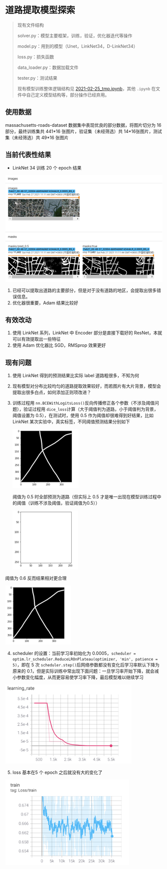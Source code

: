 # 道路提取模型探索

> 现有文件结构
>
> solver.py：模型主要框架，训练，验证，优化器迭代等操作
>
> model.py：用到的模型（Unet，LinkNet34，D-LinkNet34）
>
> loss.py：损失函数
>
> data_loader.py：数据加载文件
>
> tester.py：测试结果
>
> 现有模型训练整体逻辑结构见 [2021-02-25_tmp.ipynb](2021-02-25_tmp.ipynb)，其他 `.ipynb` 在文件中自己定义模型结构等，部分操作已经弃用。



## 使用数据

massachusetts-roads-dataset 数据集中表现优良的部分数据，将图片切分为 16 部分，最终训练集共 441\*16 张图片，验证集（未经筛选）共 14\*16张图片，测试集（未经筛选）共 49\*16 张图片



## 当前代表性结果

- LinkNet 34 训练 20 个 epoch 结果

![](predict_result/linknet_epoch20.PNG)

1. 已经可以提取出道路的主要部分，但是对于没有道路的地区，会提取出很多错误信息。
2. 优化器很重要，Adam 结果比较好



## 有效改动

1. 使用 LinkNet 系列，LinkNet 中 Encoder 部分是直接下载好的 ResNet，本就可以有效提取出一些特征
2. 使用 Adam 优化器比 SGD，RMSprop  效果更好



## 现有问题

1. 使用 LinkNet 得到的预测结果比实际 label 道路粗很多，不知为何

2. 现有模型对分布比较均匀的道路提取效果较好，而若图片有大片背景，模型会提取出很多白点，如何添加正则项改进？

3. 训练过程用 `nn.BCEWithLogitsLoss()`反向传播修正各个参数（不涉及阈值问题），验证过程用 `dice_loss`计算（大于阈值判为道路，小于阈值判为背景，阈值设置为 0.5），在测试时，使用 0.5 作为阈值却很难得到好结果，比如 LinkNet 某次实验中，真实标签，不同阈值预测结果分别如下

   <img src="predict_result/test_tmp_label.PNG" style="zoom:50%;" />

   阈值为 0.5 时全部预测为道路（但实际上 0.5 才是唯一出现在模型训练过程中的阈值（训练不涉及阈值，验证阈值为0.5））

   <img src="predict_result/test_tmp_pred05.PNG" style="zoom:50%;" />

阈值为 0.6 反而结果相对更合理

<img src="predict_result/test_tmp_label.PNG" style="zoom:50%;" />

4. scheduler 的设置：当前学习率初始化为 0.0005，`scheduler = optim.lr_scheduler.ReduceLROnPlateau(optimizer, 'min', patience = 5)`，即在 5 次 `scheduler.step()`后网络参数都没有变化后学习率默认下降为原来的 0.1，但是实际训练中常出现下面问题：一旦学习率开始下降，就会减小参数变化幅度，从而更容易使学习率下降，最后模型难以继续学习

<img src="predict_result/lr.PNG" style="zoom:80%;" />

5. loss 基本在5 个 epoch 之后就没有大的变化了

<img src="predict_result/loss.PNG" style="zoom:80%;" />